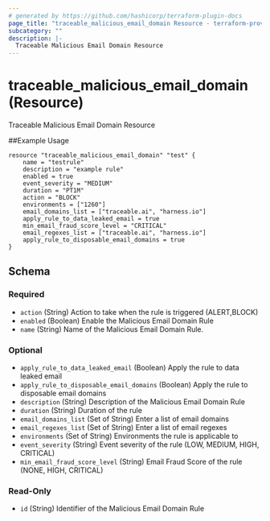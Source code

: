 ```yaml
---
# generated by https://github.com/hashicorp/terraform-plugin-docs
page_title: "traceable_malicious_email_domain Resource - terraform-provider-traceable"
subcategory: ""
description: |-
  Traceable Malicious Email Domain Resource
---
```


# traceable_malicious_email_domain (Resource)

Traceable Malicious Email Domain Resource

##Example Usage
```
resource "traceable_malicious_email_domain" "test" {
    name = "testrule"
    description = "example rule"
    enabled = true
    event_severity = "MEDIUM"
    duration = "PT1M"
    action = "BLOCK"
    environments = ["1260"]
    email_domains_list = ["traceable.ai", "harness.io"]
    apply_rule_to_data_leaked_email = true
    min_email_fraud_score_level = "CRITICAL"
    email_regexes_list = ["traceable.ai", "harness.io"]
    apply_rule_to_disposable_email_domains = true
}
```


<!-- schema generated by tfplugindocs -->
## Schema

### Required

- `action` (String) Action to take when the rule is triggered (ALERT,BLOCK)
- `enabled` (Boolean) Enable the Malicious Email Domain Rule
- `name` (String) Name of the Malicious Email Domain Rule.

### Optional

- `apply_rule_to_data_leaked_email` (Boolean) Apply the rule to data leaked email
- `apply_rule_to_disposable_email_domains` (Boolean) Apply the rule to disposable email domains
- `description` (String) Description of the Malicious Email Domain Rule
- `duration` (String) Duration of the rule
- `email_domains_list` (Set of String) Enter a list of email domains
- `email_regexes_list` (Set of String) Enter a list of email regexes
- `environments` (Set of String) Environments the rule is applicable to
- `event_severity` (String) Event severity of the rule (LOW, MEDIUM, HIGH, CRITICAL)
- `min_email_fraud_score_level` (String) Email Fraud Score of the rule (NONE, HIGH, CRITICAL)

### Read-Only

- `id` (String) Identifier of the Malicious Email Domain Rule
